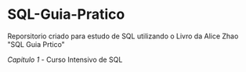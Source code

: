 

# SQL-Guia-Pratico
Reporsitorio criado para estudo de SQL utilizando o Livro da Alice Zhao "SQL Guia Prtico"

*Capitulo 1* - Curso Intensivo de SQL

